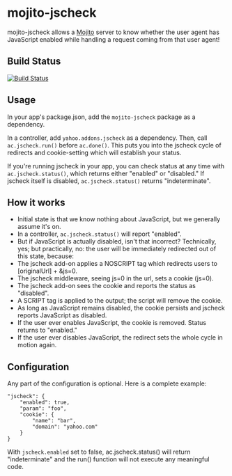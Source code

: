 mojito-jscheck
==============

mojito-jscheck allows a [Mojito](https://github.com/yahoo/mojito) server
to know whether the user agent has JavaScript enabled while handling a request
coming from that user agent!

Build Status
------------

[![Build Status](https://secure.travis-ci.org/yahoo/mojito-jscheck.png)](http://travis-ci.org/yahoo/mojito-jscheck)

Usage
-----

In your app's package.json, add the `mojito-jscheck` package as a dependency.

In a controller, add `yahoo.addons.jscheck` as a dependency. Then, call
`ac.jscheck.run()` before `ac.done()`. This puts you into the jscheck
cycle of redirects and cookie-setting which will establish your status.

If you're running jscheck in your app, you can check status at any time with
`ac.jscheck.status()`, which returns either "enabled" or "disabled."
If jscheck itself is disabled, `ac.jscheck.status()` returns "indeterminate".

How it works
------------

* Initial state is that we know nothing about JavaScript, but we generally assume it's on.
* In a controller, `ac.jscheck.status()` will report "enabled".
* But if JavaScript is actually disabled, isn't that incorrect? Technically, yes; but practically, no: the user will be immediately redirected out of this state, because:
* The jscheck add-on applies a NOSCRIPT tag which redirects users to [originalUrl] + &js=0.
* The jscheck middleware, seeing js=0 in the url, sets a cookie (js=0).
* The jscheck add-on sees the cookie and reports the status as "disabled".
* A SCRIPT tag is applied to the output; the script will remove the cookie.
* As long as JavaScript remains disabled, the cookie persists and jscheck reports JavaScript as disabled.
* If the user ever enables JavaScript, the cookie is removed. Status returns to "enabled."
* If the user ever disables JavaScript, the redirect sets the whole cycle in motion again.

Configuration
-------------

Any part of the configuration is optional. Here is a complete example:

    "jscheck": {
        "enabled": true,
        "param": "foo",
        "cookie": {
            "name": "bar",
            "domain": "yahoo.com"
        }
    }

With `jscheck.enabled` set to false, ac.jscheck.status() will return
"indeterminate" and the run() function will not execute any meaningful code.
